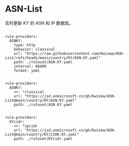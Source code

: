 
# ASN-List

实时更新 KY 的 ASN 和 IP 数据库。

<pre><code class="language-javascript">
rule-providers:
  ASNKY:
    type: http
    behavior: classical
    url: "https://raw.githubusercontent.com/Kwisma/ASN-List/refs/heads/main/country/KY/ASN.KY.yaml"
    path: ./ruleset/ASN.KY.yaml
    interval: 86400
    format: yaml
</code></pre>

<pre><code class="language-javascript">
rule-providers:
  ASNKY:
    <<: *classical
    url: "https://jsd.onmicrosoft.cn/gh/Kwisma/ASN-List@main/country/KY/ASN.KY.yaml"
    path: ./ruleset/ASN.KY.yaml
</code></pre>

<pre><code class="language-javascript">
rule-providers:
  KYcidr:
    <<: *ipcidr
    url: "https://jsd.onmicrosoft.cn/gh/Kwisma/ASN-List@main/country/KY/CIDR.KY.yaml"
    path: ./ruleset/KYcidr.yaml
</code></pre>